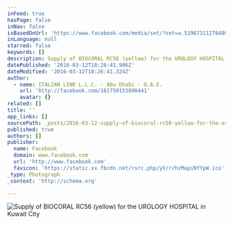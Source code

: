 ```yaml
---
inFeed: true
hasPage: false
inNav: false
isBasedOnUrl: 'https://www.facebook.com/media/set/?set=a.539673112764808.1073741832.161750153890441&type=3'
inLanguage: null
starred: false
keywords: []
description: Supply of BIOCORAL RC56 (yellow) for the UROLOGY HOSPITAL in Kuwait City
datePublished: '2016-03-12T18:26:41.906Z'
dateModified: '2016-03-12T18:26:41.324Z'
author:
  - name: ITALIAN LINK L.L.C. - Abu Dhabi - U.A.E.
    url: 'http://facebook.com/161750153890441'
    avatar: {}
related: []
title: ''
app_links: []
sourcePath: _posts/2016-03-12-supply-of-biocoral-rc56-yellow-for-the-urology-hospital-in.md
published: true
authors: []
publisher:
  name: Facebook
  domain: www.facebook.com
  url: 'http://www.facebook.com'
  favicon: 'https://static.xx.fbcdn.net/rsrc.php/yV/r/hzMapiNYYpW.ico'
_type: Photograph
_context: 'http://schema.org'

---
```

![Supply of BIOCORAL RC56 &lpar;yellow&rpar; for the UROLOGY HOSPITAL in Kuwait City](https://scontent.xx.fbcdn.net/hphotos-frc3/t31.0-0/p180x540/919410_539677322764387_823407179_o.jpg)